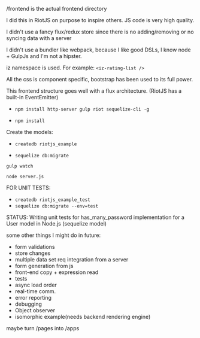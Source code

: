 /frontend is the actual frontend directory

I did this in RiotJS on purpose to inspire others. JS code is very high quality.

I didn't use a fancy flux/redux store since there is no adding/removing or no syncing data with a server

I didn't use a bundler like webpack, because I like good DSLs, I know node + GulpJs and I'm not a hipster.

iz namespace is used. For example: ``` <iz-rating-list /> ```

All the css is component specific, bootstrap has been used to its full power.

This frontend structure goes well with a flux architecture. (RiotJS has a built-in EventEmitter)

- ``` npm install http-server gulp riot sequelize-cli -g ```

- ``` npm install ```

Create the models:

- ``` createdb riotjs_example ```

- ``` sequelize db:migrate  ```

``` gulp watch ```

``` node server.js ```

FOR UNIT TESTS:

- ``` createdb riotjs_example_test ```
- ``` sequelize db:migrate --env=test ```

STATUS: Writing unit tests for has_many_password implementation for a User model in Node.js (sequelize model)

some other things I might do in future:
- form validations
- store changes
- multiple data set req integration from a server
- form generation from js
- front-end copy + expression read
- tests
- async load order
- real-time comm.
- error reporting
- debugging
- Object observer
- isomorphic example(needs backend rendering engine)

maybe turn /pages into /apps
